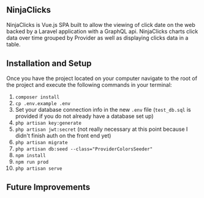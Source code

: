 ## NinjaClicks

NinjaClicks is Vue.js SPA built to allow the viewing of click date on the web backed by a Laravel application with a GraphQL api. NinjaClicks charts click data over time grouped by Provider as well as displaying clicks data in a table.

## Installation and Setup

Once you have the project located on your computer navigate to the root of the project and execute the following commands in your terminal:

1. `composer install`
2. `cp .env.example .env`
3. Set your database connection info in the new `.env` file (`test_db.sql` is provided if you do not already have a database set up)
3. `php artisan key:generate`
4. `php artisan jwt:secret` (not really necessary at this point because I didn't finish auth on the front end yet)
5. `php artisan migrate`
6. `php artisan db:seed --class="ProviderColorsSeeder"`
7. `npm install`
8. `npm run prod`
9. `php artisan serve`

## Future Improvements


